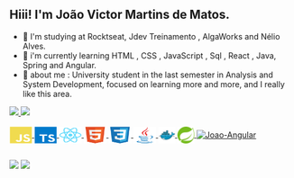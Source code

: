  ## Hiii!  I'm João Victor Martins de Matos.                                                   


- 🌱 I'm studying at Rocktseat, Jdev Treinamento , AlgaWorks and Nélio Alves.
- 👯 i'm currently learning HTML , CSS , JavaScript , Sql , React , Java, Spring and Angular.
- 💬 about me : University student in the last semester in Analysis and System Development, focused on learning more and more, and I really like this area.

 <div>
  <a href="https://github.com/Dark1922">
  <img height="180em" src="https://github-readme-stats.vercel.app/api?username=Dark1922&show_icons=true&theme=dark&include_all_commits=true&count_private=true"/>
  <img height="180em" src="https://github-readme-stats.vercel.app/api/top-langs/?username=Dark1922&layout=compact&langs_count=7&theme=dark"/>
</div>
<div style="display: inline_block"><br>
  <img align="center" alt="Joao-Js" height="30" width="40" src="https://raw.githubusercontent.com/devicons/devicon/master/icons/javascript/javascript-plain.svg">
  <img align="center" alt="Joao-Ts" height="30" width="40" src="https://raw.githubusercontent.com/devicons/devicon/master/icons/typescript/typescript-plain.svg">
  <img align="center" alt="Joao-React" height="30" width="40" src="https://raw.githubusercontent.com/devicons/devicon/master/icons/react/react-original.svg">
  <img align="center" alt="Joao-HTML" height="30" width="40" src="https://raw.githubusercontent.com/devicons/devicon/master/icons/html5/html5-original.svg">
  <img align="center" alt="Joao-CSS" height="30" width="40" src="https://raw.githubusercontent.com/devicons/devicon/master/icons/css3/css3-original.svg">
  <img align="center" alt="Joao-Java" height="30" width="40" src="https://raw.githubusercontent.com/devicons/devicon/master/icons/java/java-original.svg">
  <img align="center" alt="Joao-Docker" height="30" width="30" src="https://raw.githubusercontent.com/devicons/devicon/master/icons/docker/docker-original.svg">
 <img align="center" alt="Joao-Spring" height="30" width="30" src="https://raw.githubusercontent.com/devicons/devicon/master/icons/spring/spring-original.svg">
 <img align="center" alt="Joao-Angular" height="30" width="30" src="https://brandslogos.com/wp-content/uploads/images/large/angular-icon-logo.png">
 
  
  
</div>
  
  ##
 
<div> 

  <a href = "mailto:jvdematos004@gmail.com"><img src="https://img.shields.io/badge/-Gmail-%23333?style=for-the-badge&logo=gmail&logoColor=white" target="_blank"></a>
  <a href="https://www.linkedin.com/in/joão-victor-989242191/" target="_blank"><img src="https://img.shields.io/badge/-LinkedIn-%230077B5?style=for-the-badge&logo=linkedin&logoColor=white" target="_blank"></a> 
 

 
</div>



